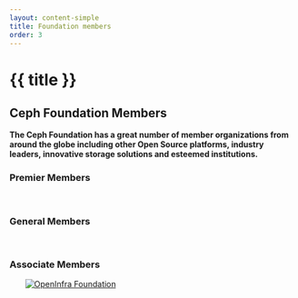 ```yaml
---
layout: content-simple
title: Foundation members
order: 3
---
```


# {{ title }}

## Ceph Foundation Members

**The Ceph Foundation has a great number of member organizations from around the globe including other Open Source platforms, industry leaders, innovative storage solutions and esteemed institutions.**

### Premier Members

<div class="grid grid--align-center grid--cols-2 md:grid--cols-3 md:w-3-4">
  <a href="https://bloomberg.com/" rel="noreferrer noopener" target="_blank"><img alt="" loading="lazy" src="/assets/bitmaps/logo-bloomberg.png" /></a>
  <a href="https://www.clyso.com/en/" rel="noreferrer noopener" target="_blank"><img alt="" loading="lazy" src="/assets/bitmaps/logo-clyso.png" /></a>
  <a href="http://www.ibm.com/" rel="noreferrer noopener" target="_blank"><img alt="" loading="lazy" src="/assets/bitmaps/logo-ibm.png" /></a>
  <a href="http://www.intel.com/" rel="noreferrer noopener" target="_blank"><img alt="" loading="lazy" src="/assets/bitmaps/logo-intel.png" /></a>
  <a href="https://www.ovh.com/" rel="noreferrer noopener" target="_blank"><img alt="" loading="lazy" src="/assets/bitmaps/logo-ovh.png" /></a>
  <a href="https://samsung.com/" rel="noreferrer noopener" target="_blank"><img alt="" loading="lazy" src="/assets/bitmaps/logo-samsung.png" /></a>
  <a href="https://www.wdc.com/" rel="noreferrer noopener" target="_blank"><img alt="" loading="lazy" src="/assets/bitmaps/logo-western-digital.png" /></a>
  <a href="https://www.zte.com.cn/global/" rel="noreferrer noopener" target="_blank"><img alt="" loading="lazy" src="/assets/bitmaps/logo-zte.png" /></a>
</div>

### General Members

<div class="grid grid--align-center grid--cols-2 md:grid--cols-3 md:w-3-4">
  <a href="http://www.42on.com/" rel="noreferrer noopener" target="_blank"><img alt="" loading="lazy" src="/assets/bitmaps/logo-42on.png" /></a>
  <a href="http://www.arm.com/" rel="noreferrer noopener" target="_blank"><img alt="" loading="lazy" src="/assets/bitmaps/logo-arm.png" /></a>
  <a href="https://cloudbase.it/" rel="noreferrer noopener" target="_blank"><img alt="" loading="lazy" src="/assets/bitmaps/logo-cloudbase.png" /></a>
  <a href="https://www.canonical.com/" rel="noreferrer noopener" target="_blank"><img alt="" loading="lazy" src="/assets/bitmaps/logo-ubuntu.png" /></a>
  <a href="http://www.croit.io/" rel="noreferrer noopener" target="_blank"><img alt="" loading="lazy" src="/assets/bitmaps/logo-croit.png" /></a>
  <a href="http://iss-integration.com/" rel="noreferrer noopener" target="_blank"><img alt="" loading="lazy" src="/assets/bitmaps/logo-intelligent-systems.png" /></a>
  <a href="http://www.koor.tech/" rel="noreferrer noopener" target="_blank"><img alt="" loading="lazy" src="/assets/bitmaps/logo-koor.png" /></a>
  <a href="https://www.linode.com/" rel="noreferrer noopener" target="_blank"><img alt="" loading="lazy" src="/assets/bitmaps/logo-linode.png" /></a>
  <a href="https://www.osnexus.com/" rel="noreferrer noopener" target="_blank"><img alt="" loading="lazy" src="/assets/bitmaps/logo-osnexus.png" /></a>
  <a href="http://www.sinorail.com/" rel="noreferrer noopener" target="_blank"><img alt="" loading="lazy" src="/assets/bitmaps/logo-sinorail.png" /></a>
</div>

### Associate Members

<div class="grid grid--align-center grid--cols-2 md:grid--cols-3 md:w-3-4">
  <a href="http://www.bu.com/" rel="noreferrer noopener" target="_blank"><img alt="" loading="lazy" src="/assets/bitmaps/logo-boston-university.png" /></a>
  <a href="https://home.cern/" rel="noreferrer noopener" target="_blank"><img alt="" loading="lazy" src="/assets/bitmaps/logo-cern.png" /></a>
  <a href="http://cross.ucsc.edu/" rel="noreferrer noopener" target="_blank"><img alt="" loading="lazy" src="/assets/bitmaps/logo-cross.png" /></a>
  <a href="https://www.rc.fas.harvard.edu/" rel="noreferrer noopener" target="_blank"><img alt="" loading="lazy" src="/assets/bitmaps/logo-fas.png" /></a>
  <a href="https://grnet.gr/" rel="noreferrer noopener" target="_blank"><img alt="" loading="lazy" src="/assets/bitmaps/logo-grnet.png" /></a>
  <a href="http://www.monash.edu/" rel="noreferrer noopener" target="_blank"><img alt="" loading="lazy" src="/assets/bitmaps/logo-monash.png" /></a>
  <a href="http://www.ska.ac.za/about/sarao/" rel="noreferrer noopener" target="_blank"><img alt="" loading="lazy" src="/assets/bitmaps/logo-sarao.png" /></a>
  <a href="https://openinfra.dev" rel="noreferrer noopener" target="_blank"><img alt="OpenInfra Foundation" loading="lazy" src="/assets/bitmaps/logo-openinfra.png" /></a>
  <a href="https://stfc.ukri.org/" rel="noreferrer noopener" target="_blank"><img alt="" loading="lazy" src="/assets/bitmaps/logo-science-and-technology-council.png" /></a>
  <a href="https://switch.ch/" rel="noreferrer noopener" target="_blank"><img alt="" loading="lazy" src="/assets/bitmaps/logo-switch.png" /></a>
  <a href="http://www.osris.org/" rel="noreferrer noopener" target="_blank"><img alt="" loading="lazy" src="/assets/bitmaps/logo-umich.png" /></a>
</div>
